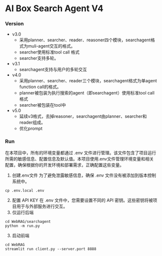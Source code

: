 # AI Box Search Agent V4

### Version
- v3.0
    - 采用planner、searcher、reader、reasoner四个模块，searchagent格式为muli-agent交互的格式。
    - searcher使用标准tool call 格式
    - searcher支持多轮。
- v3.1
    - searchagent支持与用户的多轮交互
- v4.0 
    - 采用planner、searcher、reader三个模块，searchagent格式为单agent function call的格式。
    - planner被包装为执行搜索的agent（即searchagent）使用标准tool call格式
    - searcher被包装在tool中
- v5.0
    - 延续v3格式，去掉reasoner，searchagent由planner、searcher和reader组成。
    - 优化prompt
    
### Run
在本项目中，所有的环境变量都通过 .env 文件进行管理。该文件包含了项目运行所需的敏感信息、配置信息及默认值。本项目使用.env文件管理环境变量和相关配置，确保根据你的开发环境和部署需求，正确配置这些变量。
1. 创建.env文件
为了避免泄露敏感信息，确保 .env 文件没有被添加到版本控制系统中。
```
cp .env.local .env
```
2. 配置 API KEY
在 .env 文件中，您需要设置不同的 API 密钥。这些密钥将被项目用于与外部服务进行交互。
3. 仅运行后端
```
cd WebRAG/searchagent
python -m run.py
```
3. 启动前端
```
cd WebRAG
streamlit run client.py --server.port 8888
```
